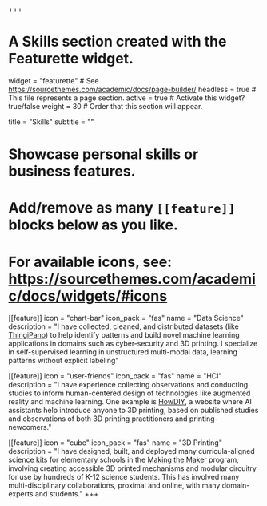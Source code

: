 +++
# A Skills section created with the Featurette widget.
widget = "featurette"  # See https://sourcethemes.com/academic/docs/page-builder/
headless = true  # This file represents a page section.
active = true  # Activate this widget? true/false
weight = 30  # Order that this section will appear.

title = "Skills"
subtitle = ""

# Showcase personal skills or business features.
# 
# Add/remove as many `[[feature]]` blocks below as you like.
# 
# For available icons, see: https://sourcethemes.com/academic/docs/widgets/#icons
  
[[feature]]
  icon = "chart-bar"
  icon_pack = "fas"
  name = "Data Science"
  description = "I have collected, cleaned, and distributed datasets (like [ThingiPano](https://github.com/Alexander-Berman/ThingiPano)) to help identify patterns and build novel machine learning applications in domains such as cyber-security and 3D printing. I specialize in self-supervised learning in unstructured multi-modal data, learning patterns without explicit labeling"

[[feature]]
  icon = "user-friends"
  icon_pack = "fas"
  name = "HCI"
  description = "I have experience collecting observations and conducting studies to inform human-centered design of technologies like augmented reality and machine learning. One example is [HowDIY](https://HowDIY.xyz), a website where AI assistants help introduce anyone to 3D printing, based on published studies and observations of both 3D printing practitioners and printing-newcomers."

[[feature]]
  icon = "cube"
  icon_pack = "fas"
  name = "3D Printing"
  description = "I have designed, built, and deployed many curricula-aligned science kits for elementary schools in the [Making the Maker](https://profquek.wixsite.com/website) program, involving creating accessible 3D printed mechanisms and modular circuitry for use by hundreds of K-12 science students. This has involved many multi-disciplinary collaborations, proximal and online, with many domain-experts and students."
+++

